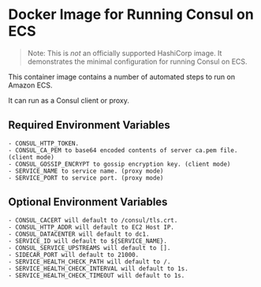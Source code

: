 # Docker Image for Running Consul on ECS

> Note: This is *not* an officially supported HashiCorp image. It demonstrates the minimal configuration for running Consul on ECS.

This container image contains a number of automated steps
to run on Amazon ECS.

It can run as a Consul client or proxy.

## Required Environment Variables

    - CONSUL_HTTP_TOKEN.
    - CONSUL_CA_PEM to base64 encoded contents of server ca.pem file. (client mode)
    - CONSUL_GOSSIP_ENCRYPT to gossip encryption key. (client mode)
    - SERVICE_NAME to service name. (proxy mode)
    - SERVICE_PORT to service port. (proxy mode)

## Optional Environment Variables

    - CONSUL_CACERT will default to /consul/tls.crt.
    - CONSUL_HTTP_ADDR will default to EC2 Host IP.
    - CONSUL_DATACENTER will default to dc1.
    - SERVICE_ID will default to ${SERVICE_NAME}.
    - CONSUL_SERVICE_UPSTREAMS will default to [].
    - SIDECAR_PORT will default to 21000.
    - SERVICE_HEALTH_CHECK_PATH will default to /.
    - SERVICE_HEALTH_CHECK_INTERVAL will default to 1s.
    - SERVICE_HEALTH_CHECK_TIMEOUT will default to 1s.
